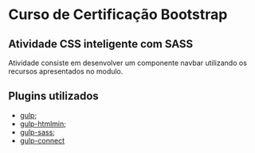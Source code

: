 # Curso de Certificação Bootstrap

## Atividade CSS inteligente com SASS

Atividade consiste em desenvolver um componente navbar utilizando os recursos apresentados no modulo.

## Plugins utilizados

* [gulp](https://www.npmjs.com/package/gulp);
* [gulp-htmlmin](https://www.npmjs.com/package/gulp-htmlmin);
* [gulp-sass](https://www.npmjs.com/package/gulp-sass);
* [gulp-connect](https://www.npmjs.com/package/gulp-connect)
